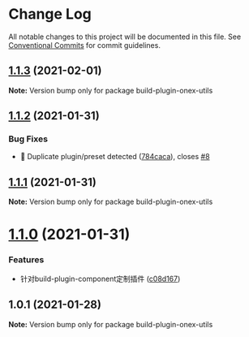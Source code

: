 # Change Log

All notable changes to this project will be documented in this file.
See [Conventional Commits](https://conventionalcommits.org) for commit guidelines.

## [1.1.3](https://github.com/unity-template/onex-utils-packages/compare/build-plugin-onex-utils@1.1.2...build-plugin-onex-utils@1.1.3) (2021-02-01)

**Note:** Version bump only for package build-plugin-onex-utils





## [1.1.2](https://github.com/unity-template/onex-utils-packages/compare/build-plugin-onex-utils@1.1.1...build-plugin-onex-utils@1.1.2) (2021-01-31)


### Bug Fixes

* 🐛 Duplicate plugin/preset detected ([784caca](https://github.com/unity-template/onex-utils-packages/commit/784cacadeafda64f0884f0a2ad3e167f5f98f123)), closes [#8](https://github.com/unity-template/onex-utils-packages/issues/8)





## [1.1.1](https://github.com/unity-template/onex-utils-packages/compare/build-plugin-onex-utils@1.1.0...build-plugin-onex-utils@1.1.1) (2021-01-31)

**Note:** Version bump only for package build-plugin-onex-utils





# [1.1.0](https://github.com/unity-template/onex-utils-packages/compare/build-plugin-onex-utils@1.0.1...build-plugin-onex-utils@1.1.0) (2021-01-31)


### Features

* 针对build-plugin-component定制插件 ([c08d167](https://github.com/unity-template/onex-utils-packages/commit/c08d167cd2ad40ace8f20a7b14e4f0dfe762603d))





## 1.0.1 (2021-01-28)

**Note:** Version bump only for package build-plugin-onex-utils
